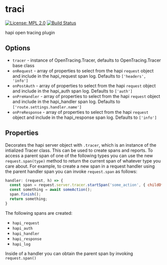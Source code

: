 # traci

[![License: MPL 2.0](https://img.shields.io/badge/License-MPL%202.0-brightgreen.svg)](https://opensource.org/licenses/MPL-2.0) [![Build Status](https://secure.travis-ci.org/geek/traci.svg)](http://travis-ci.org/geek/traci)

hapi open tracing plugin


## Options

- `tracer` - instance of OpenTracing.Tracer, defaults to OpenTracing.Tracer base class
- `onRequest` - array of properties to select from the hapi `request` object and include in the hapi_request span log. Defaults to `['headers', 'info']`
- `onPostAuth` - array of properties to select from the hapi `request` object and include in the hapi_auth span log. Defaults to `['auth']`
- `onPreHandler` - array of properties to select from the hapi `request` object and include in the hapi_handler span log. Defaults to `['route.settings.handler.name']`
- `onPreResponse` - array of properties to select from the hapi `request` object and include in the hapi_response span log. Defaults to `['info']`


## Properties

Decorates the hapi server object with `.tracer`, which is an instance of the intialized Tracer class. This can be used to create spans and reports. To access a parent span of one of the following types you can use the new `request.span(type)` method to return the current span of whatever type you care about. For example, to create a new span in a request handler using the parent handler span you can invoke `request.span` as follows:

```js
handler: (request, h) => {
  const span = request.server.tracer.startSpan('some_action', { childOf: request.span('handler').context() });
  const something = await someAction();
  span.finish();
  return something;
}
```

The following spans are created:

- `hapi_request`
- `hapi_auth`
- `hapi_handler`
- `hapi_response`
- `hapi_log`

Inside of a handler you can obtain the parent span by invoking `request.span()`
